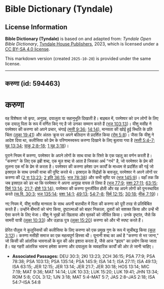 # Bible Dictionary (Tyndale)

## License Information

**Bible Dictionary (Tyndale)** is based on and adapted from: _Tyndale Open Bible Dictionary_, [Tyndale House Publishers](https://tyndaleopenresources.com/), 2023, which is licensed under a [CC BY-SA 4.0 license](https://creativecommons.org/licenses/by-sa/4.0/legalcode.en).

This markdown version (created `2025-10-20`) is provided under the same license.



--------------------------------

## करुणा (id: 594463)

करुणा
=====

 वह विशेषता जो कृपा, अनुग्रह, दयालुता या सहानुभूति दिखाती है। बाइबल में, परमेश्वर को उन लोगों के लिए एक दयालु पिता के रूप में वर्णित किए गए है जो उनका सम्मान करते हैं ([भज 103:13](https://ref.ly/Ps103:13))। यीशु मसीह ने परमेश्वर की करुणा को अपने प्रचार, चंगाई ([मत्ती 9:36](https://ref.ly/Matt9:36); [14:14](https://ref.ly/Matt14:14)), मानवता की खोई हुई स्थिति के प्रति चिंता ([लूका 19:41](https://ref.ly/Luke19:41)) और अंततः क्रूस पर अपने बलिदान से प्रदर्शित किया ([रोम 5:8](https://ref.ly/Rom5:8))। जैसा कि यीशु ने आदेश दिया था, कलीसिया को प्रेम के परिणामस्वरूप करुणा दिखाने के लिए बुलाया गया है ([मत्ती 5:4–7](https://ref.ly/Matt5:4-Matt5:7); [यूह 13:34](https://ref.ly/John13:34); [याकू 2:8–18](https://ref.ly/Jas2:8-Jas2:18); [1 यूह 3:18](https://ref.ly/1John3:18))।

पुराने नियम में करुणा, परमेश्वर के अपने लोगों के साथ वाचा के रिश्ते के एक पहलू का वर्णन करती है। "करुणा" के लिए एक इब्री शब्द, एक मूल शब्द से आता है जिसका अर्थ "गर्भ" है, जो परमेश्वर के प्रेम की तुलना एक माँ के प्रेम से करता है। परमेश्वर की करुणा हमेशा उन कार्यों के माध्यम से प्रदर्शित की गई जो इस्राएल के साथ उनकी वाचा की पुष्टि करते थे। इस्राएल के विद्रोहों के बावजूद, परमेश्वर ने अपने लोगों पर करुणा की ([2 रा 13:23](https://ref.ly/2Kgs13:23); [2 इति 36:15](https://ref.ly/2Chr36:15); [भज 78:38](https://ref.ly/Ps78:38)) और सभी सृष्टि पर ([भज 145:9](https://ref.ly/Ps145:9))। यहाँ तक कि जब इस्राएल को डर था कि परमेश्वर ने अपना अनुग्रह वापस ले लिया है ([भज 77:9](https://ref.ly/Ps77:9); [यशा 27:11](https://ref.ly/Isa27:11); [63:15](https://ref.ly/Isa63:15); [यिर्म 13:14](https://ref.ly/Jer13:14); [21:7](https://ref.ly/Jer21:7); [होशे 13:14](https://ref.ly/Hos13:14)), परमेश्वर की करुणा पुनर्जीवित होती और वह अपने लोगों को पुनःस्थापित करते ([व्य.वि. 30:3](https://ref.ly/Deut30:3); [भज 135:14](https://ref.ly/Ps135:14); [यशा 14:1](https://ref.ly/Isa14:1); [49:13](https://ref.ly/Isa49:13); [54:7–8](https://ref.ly/Isa54:7-Isa54:8); [यिर्म 12:15](https://ref.ly/Jer12:15); [30:18](https://ref.ly/Jer30:18); [मीक 7:19](https://ref.ly/Mic7:19))।

नए नियम में, यीशु मसीह मानवता के साथ अपनी बातचीत में पिता की करुणा को पूरी तरह से प्रतिबिंबित करते हैं। उन्होंने बीमारों को चंगा किया, दुष्टात्माओं को बाहर निकाला, दूसरों को सशक्त किया और उन्हें भी ऐसा करने के लिए भेजा। यीशु ने भूखों को खिलाया और मृतकों को जीवित किया। उनके दृष्टांत, जैसे कि सामरी यात्री ([लूका 10:33](https://ref.ly/Luke10:33)) और उड़ाऊ पुत्र ([लूका 15:20](https://ref.ly/Luke15:20)) करुणा को और भी स्पष्ट करते हैं।

प्रेरित पौलुस ने कुलुस्सियों की कलीसिया के लिए करुणा को एक प्रमुख गुण के रूप में सूचीबद्ध किया ([कुल 3:12](https://ref.ly/Col3:12))। करुणा मसीही समाज का एक महत्वपूर्ण हिस्सा थी। यूनानी शब्द का अर्थ है "करुणा से भर जाना," जो किसी की आंतरिक भावनाओं के मूल की ओर इशारा करता है, जैसे आज "हृदय" का प्रयोग किया जाता है। यह गहरी आंतरिक भावना हमेशा करुणा और दयालुता के व्यवहारिक कार्यों की ओर ले जानी चाहिए।

* **Associated Passages:** DEU 30:3; 2KI 13:23; 2CH 36:15; PSA 77:9; PSA 78:38; PSA 103:13; PSA 135:14; PSA 145:9; ISA 14:1; ISA 27:11; ISA 49:13; ISA 63:15; JER 12:15; JER 13:14; JER 21:7; JER 30:18; HOS 13:14; MIC 7:19; MAT 9:36; MAT 14:14; LUK 10:33; LUK 15:20; LUK 19:41; JHN 13:34; ROM 5:8; COL 3:12; 1JN 3:18; MAT 5:4–MAT 5:7; JAS 2:8–JAS 2:18; ISA 54:7–ISA 54:8

